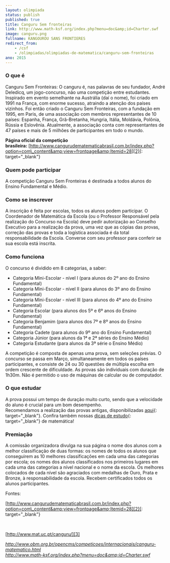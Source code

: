 ```yaml
---
layout: olimpiada
status: publish
published: true
title: Canguru Sem fronteiras
link: http://www.math-ksf.org/index.php?menu=doc&amp;id=Charter.swf
image: canguru.png
fullname: KANGOUROU SANS FRONTIERES
redirect_from: 
    - /csf
    - /olimpiadas/olimpiadas-de-matematica/canguru-sem-fronteiras
ano: 2015
---
```


### **O que é**

  
Canguru Sem Fronteiras: O canguru é, nas palavras de seu fundador, André Deledicq, um jogo-concurso, não uma competição entre estudantes. Inspirado em evento semelhante na Austrália (daí o nome), foi criado em 1991 na França, com enorme sucesso, atraindo a atenção dos países vizinhos. Foi então criado o Canguru Sem Fronteiras, com a fundação em 1995, em Paris, de uma associação com membros representantes de 10 países: Espanha, França, Grã-Bretanha, Hungria, Itália, Moldávia, Polônia, Rússia e Eslovênia. Atualmente, a associação conta com representantes de 47 países e mais de 5 milhões de participantes em todo o mundo.

**Página oficial da competição brasileira:** [http://www.cangurudematematicabrasil.com.br/index.php?option=com\_content&amp;view=frontpage&amp;Itemid=28][2]{: target="_blank"}

### **Quem pode participar**

  
A competição Canguru Sem Fronteiras é destinada a todos alunos do Ensino Fundamental e Médio.

### **Como se inscrever**

  
A inscrição é feita por escolas, todos os alunos podem participar. O Coordenador de Matemática da Escola (ou o Professor Responsável pela realização do Concurso na Escola) deve pedir autorização ao Conselho Executivo para a realização da prova, uma vez que as cópias das provas, correção das provas e toda a logística associada é da total responsabilidade da Escola. Converse com seu professor para conferir se sua escola está inscrita.

### **Como funciona**

  
O concurso é dividido em 8 categorias, a saber:

* Categoria Mini-Escolar - nível I (para alunos do 2º ano do Ensino Fundamental)
* Categoria Mini-Escolar - nível II (para alunos do 3º ano do Ensino Fundamental)
* Categoria Mini-Escolar - nível III (para alunos do 4º ano do Ensino Fundamental)
* Categoria Escolar (para alunos dos 5º e 6º anos do Ensino Fundamental)
* Categoria Benjamim (para alunos dos 7º e 8º anos do Ensino Fundamental)
* Categoria Cadete (para alunos do 9º ano do Ensino Fundamental)
* Categoria Júnior (para alunos da 1ª e 2ª séries do Ensino Médio)
* Categoria Estudante (para alunos da 3ª série o Ensino Médio)
  

  
A competição é composta de apenas uma prova, sem seleções prévias. O concurso se passa em Março, simultaneamente em todos os países participantes, e consiste de 24 ou 30 questões de múltipla escolha em ordem crescente de dificuldade. As provas são individuais com duração de 1h30m. Não é permitido o uso de máquinas de calcular ou de computador.

### **O que estudar**

  
A prova possui um tempo de duração muito curto, sendo que a velocidade do aluno é crucial para um bom desempenho.  
Recomendamos a realização das provas antigas, disponibilizadas [aqui][3]{: target="_blank"}. Confira também nossas [dicas de estudo][4]{: target="_blank"} de matemática!

### **Premiação**

  
A comissão organizadora divulga na sua página o nome dos alunos com a melhor classificação de duas formas: os nomes de todos os alunos que conseguirem as 10 melhores classificações em cada uma das categorias por escola; os nomes dos alunos classificados nos primeiros lugares em cada uma das categorias a nível nacional e o nome da escola. Os melhores colocados de cada nível são agraciados com medalhas de Ouro, Prata e Bronze, &agrave; responsabilidade da escola. Recebem certificados todos os alunos participantes.

Fontes:

[http://www.cangurudematematicabrasil.com.br/index.php?option=com\_content&amp;view=frontpage&amp;Itemid=28][2]{: target="_blank"}

 

[http://www.mat.uc.pt/canguru/][3]

<em id="__mceDel"> <a href="http://www.obm.org.br/opencms/competicoes/internacionais/canguru-matematico.html">http://www.obm.org.br/opencms/competicoes/internacionais/canguru-matematico.html</a><br /> <a
href="http://www.math-ksf.org/index.php?menu=doc&amp;id=Charter.swf">http://www.math-ksf.org/index.php?menu=doc&amp;id=Charter.swf</a></em>

[1]: http://www.math-ksf.org/index.php?menu=doc&amp;id=Charter.swf "Canguru"
[2]: http://www.cangurudematematicabrasil.com.br/index.php?option=com_content&amp;view=frontpage&amp;Itemid=28
[3]: http://www.mat.uc.pt/canguru/ "canguru"
[4]: /estudo/matematica/ "dicas de estudo"
